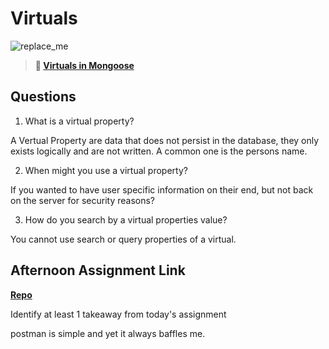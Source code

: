 # Virtuals

![replace_me](https://codeworks.blob.core.windows.net/public/assets/img/illustrations/placeholder.svg)

> **📖 [Virtuals in Mongoose](https://codeworksacademy.com/fs-student-guide/resources/wk5/04-Virtuals)**

## Questions

1. What is a virtual property?

A Vertual Property are data that does not persist in the database, they only exists logically and are not written. A common one is the persons name. 

2. When might you use a virtual property? 

If you wanted to have user specific information on their end, but not back on the server for security reasons? 

3. How do you search by a virtual properties value?

You cannot use search or query properties of a virtual. 

## Afternoon Assignment Link

**[Repo](https://github.com/mykealw/w5wedPlanets)**

Identify at least 1 takeaway from today's assignment

postman is simple and yet it always baffles me. 